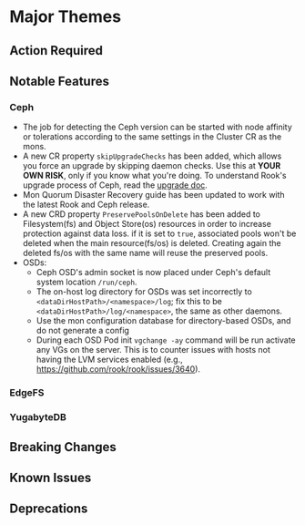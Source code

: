# Major Themes

## Action Required

## Notable Features


### Ceph

- The job for detecting the Ceph version can be started with node affinity or tolerations according to the same settings in the Cluster CR as the mons.
- A new CR property `skipUpgradeChecks` has been added, which allows you force an upgrade by skipping daemon checks. Use this at **YOUR OWN RISK**, only if you know what you're doing. To understand Rook's upgrade process of Ceph, read the [upgrade doc](Documentation/ceph-upgrade.html#ceph-version-upgrades).
- Mon Quorum Disaster Recovery guide has been updated to work with the latest Rook and Ceph release.
- A new CRD property `PreservePoolsOnDelete` has been added to Filesystem(fs) and Object Store(os) resources in order to increase protection against data loss. if it is set to `true`, associated pools won't be deleted when the main resource(fs/os) is deleted. Creating again the deleted fs/os with the same name will reuse the preserved pools.
- OSDs:
  - Ceph OSD's admin socket is now placed under Ceph's default system location `/run/ceph`.
  - The on-host log directory for OSDs was set incorrectly to `<dataDirHostPath>/<namespace>/log`;
    fix this to be `<dataDirHostPath>/log/<namespace>`, the same as other daemons.
  - Use the mon configuration database for directory-based OSDs, and do not generate a config
  - During each OSD Pod init `vgchange -ay` command will be run activate any VGs on the server. This is to counter issues with hosts not having the LVM services enabled (e.g., https://github.com/rook/rook/issues/3640).

### EdgeFS


### YugabyteDB



## Breaking Changes

### <Storage Provider>


## Known Issues

### <Storage Provider>


## Deprecations

### <Storage Provider>
